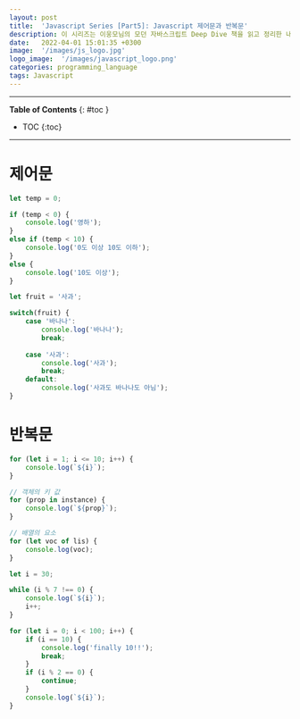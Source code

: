 ```yaml
---
layout: post
title:  'Javascript Series [Part5]: Javascript 제어문과 반복문'
description: 이 시리즈는 이웅모님의 모던 자바스크립트 Deep Dive 책을 읽고 정리한 내용입니다.
date:   2022-04-01 15:01:35 +0300
image:  '/images/js_logo.jpg'
logo_image:  '/images/javascript_logo.png'
categories: programming_language
tags: Javascript
---
```

---

**Table of Contents**
{: #toc }
*  TOC
{:toc}

---

# 제어문

```js
let temp = 0;

if (temp < 0) {
    console.log('영하');
}
else if (temp < 10) {
    console.log('0도 이상 10도 이하');
}
else {
    console.log('10도 이상');
}
```

```js
let fruit = '사과';

switch(fruit) {
    case '바나나':
        console.log('바나나');
        break;
    
    case '사과':
        console.log('사과');
        break;
    default:
        console.log('사과도 바나나도 아님');
}
```

# 반복문

```js
for (let i = 1; i <= 10; i++) {
    console.log(`${i}`);
}
```

```js
// 객체의 키 값
for (prop in instance) {
    console.log(`${prop}`);
}
```

```js
// 배열의 요소
for (let voc of lis) {
    console.log(voc);
}
```

```js
let i = 30;

while (i % 7 !== 0) {
    console.log(`${i}`);
    i++;
}
```

```js
for (let i = 0; i < 100; i++) {
    if (i == 10) {
        console.log('finally 10!!');
        break;
    }
    if (i % 2 == 0) {
        continue;
    }
    console.log(`${i}`);
}
```